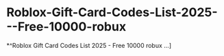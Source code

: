 # Roblox-Gift-Card-Codes-List-2025---Free-10000-robux
*^Roblox Gift Card Codes List 2025 - Free 10000 robux ...]
